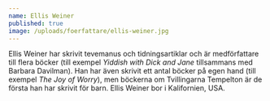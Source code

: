 ```yaml
---
name: Ellis Weiner
published: true
image: /uploads/foerfattare/ellis-weiner.jpg
---
```

Ellis Weiner har skrivit tevemanus och tidningsartiklar och är medförfattare till flera böcker (till exempel _Yiddish with Dick and Jane_ tillsammans med Barbara Davilman). Han har även skrivit ett antal böcker på egen hand (till exempel _The Joy of Worry_), men böckerna om Tvillingarna Tempelton är de första han har skrivit för barn. Ellis Weiner bor i Kalifornien, USA.
